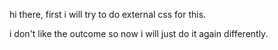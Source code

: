 <!Doctype html>
<html>
<head>
</head>
<body><p>hi there, first i will try to do external css for this.</p>
<div><p>i don't like the outcome so now i will just do it again differently.</p></div>
<!--style tag is a thing used for html internal css.>
</body>
</html>
